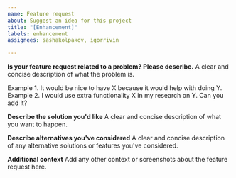```yaml
---
name: Feature request
about: Suggest an idea for this project
title: "[Enhancement]"
labels: enhancement
assignees: sashakolpakov, igorrivin

---
```


**Is your feature request related to a problem? Please describe.**
A clear and concise description of what the problem is. 

Example 1. It would be nice to have X because it would help with doing Y. 
Example 2. I would use extra functionality X in my research on Y. Can you add it? 

**Describe the solution you'd like**
A clear and concise description of what you want to happen.

**Describe alternatives you've considered**
A clear and concise description of any alternative solutions or features you've considered.

**Additional context**
Add any other context or screenshots about the feature request here.

